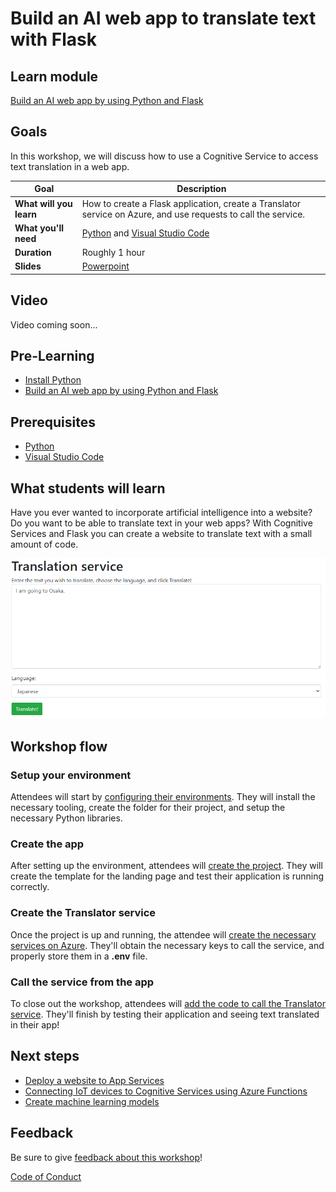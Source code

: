 # Build an AI web app to translate text with Flask

## Learn module

[Build an AI web app by using Python and Flask](https://docs.microsoft.com/learn/modules/python-flask-build-ai-web-app/?WT.mc_id=academic-56258-chrhar)

## Goals

In this workshop, we will discuss how to use a Cognitive Service to access text translation in a web app.

| **Goal**                                          | Description                                                                                                    |
| ------------------------------------------------- | -------------------------------------------------------------------------------------------------------------- |
| **What will you learn**                           | How to create a Flask application, create a Translator service on Azure, and use requests to call the service. |
| **What you'll need**                              | [Python](https://docs.microsoft.com/learn/modules/python-install-vscode/?WT.mc_id=academic-56258-chrhar) and [Visual Studio Code](https://code.visualstudio.com?WT.mc_id=academic-56258-chrhar)                                          |
| **Duration**                                      | Roughly 1 hour |
| **Slides**                                        | [Powerpoint](slides.pptx)                                                                                      |

## Video

Video coming soon...

## Pre-Learning

- [Install Python](https://docs.microsoft.com/learn/modules/python-install-vscode/?WT.mc_id=academic-56258-chrhar)
- [Build an AI web app by using Python and Flask](https://docs.microsoft.com/learn/modules/python-flask-build-ai-web-app/?WT.mc_id=academic-56258-chrhar)

## Prerequisites

- [Python](https://docs.microsoft.com/learn/modules/python-install-vscode/?WT.mc_id=academic-56258-chrhar)
- [Visual Studio Code](https://code.visualstudio.com?WT.mc_id=academic-56258-chrhar)

## What students will learn

Have you ever wanted to incorporate artificial intelligence into a website? Do you want to be able to translate text in your web apps? With Cognitive Services and Flask you can create a website to translate text with a small amount of code.

![Screenshot of final project](images/project.png)

## Workshop flow

### Setup your environment

Attendees will start by [configuring their environments](https://docs.microsoft.com/learn/modules/python-flask-build-ai-web-app/1-exercise-set-up-environment?WT.mc_id=academic-56258-chrhar). They will install the necessary tooling, create the folder for their project, and setup the necessary Python libraries.

### Create the app

After setting up the environment, attendees will [create the project](https://docs.microsoft.com/learn/modules/python-flask-build-ai-web-app/3-exercise-create-app?WT.mc_id=academic-56258-chrhar). They will create the template for the landing page and test their application is running correctly.

### Create the Translator service

Once the project is up and running, the attendee will [create the necessary services on Azure](https://docs.microsoft.com/learn/modules/python-flask-build-ai-web-app/5-exercise-create-translator-service?WT.mc_id=academic-56258-chrhar). They'll obtain the necessary keys to call the service, and properly store them in a **.env** file.

### Call the service from the app

To close out the workshop, attendees will [add the code to call the Translator service](https://docs.microsoft.com/learn/modules/python-flask-build-ai-web-app/6-exercise-call-translator?WT.mc_id=academic-56258-chrhar). They'll finish by testing their application and seeing text translated in their app!

## Next steps

- [Deploy a website to App Services](https://docs.microsoft.com/azure/developer/python/tutorial-deploy-app-service-on-linux-01?WT.mc_id=academic-56258-chrhar)
- [Connecting IoT devices to Cognitive Services using Azure Functions](https://docs.microsoft.com/learn/modules/connecting-iot-devices-cognitive-services-azure-functions/?WT.mc_id=academic-56258-chrhar)
- [Create machine learning models](https://docs.microsoft.com/learn/paths/create-machine-learn-models/?WT.mc_id=academic-56258-chrhar)

## Feedback

Be sure to give [feedback about this workshop](https://forms.office.com/r/MdhJWMZthR)!

[Code of Conduct](CODE_OF_CONDUCT.md)

